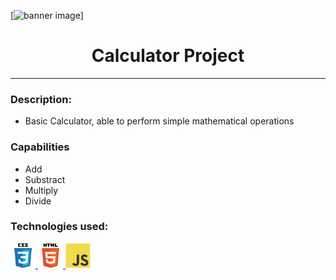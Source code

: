  [![banner image](https://i.gifer.com/origin/60/60c05625ac6bce7f8254094ded58fa50.gif "banner image")]
<h1 align="center">Calculator Project</h1>
<hr></hr>

<h3 align="left">Description:</h3>
<ul><li>Basic Calculator, able to perform simple mathematical operations</li></ul>
<h3 align="left">Capabilities</h3>
<ul>
  <li>Add</li>
  <li>Substract</li>
  <li>Multiply</li>
  <li>Divide</li>
</ul>

<h3 align="left">Technologies used: </h3>
<p align="left"> <a href="https://www.w3schools.com/css/" target="_blank" rel="noreferrer"> <img src="https://raw.githubusercontent.com/devicons/devicon/master/icons/css3/css3-original-wordmark.svg" alt="css3" width="40" height="40"/> </a> <a href="https://www.w3.org/html/" target="_blank" rel="noreferrer"> <img src="https://raw.githubusercontent.com/devicons/devicon/master/icons/html5/html5-original-wordmark.svg" alt="html5" width="40" height="40"/> </a> <a href="https://developer.mozilla.org/en-US/docs/Web/JavaScript" target="_blank" rel="noreferrer"> <img src="https://raw.githubusercontent.com/devicons/devicon/master/icons/javascript/javascript-original.svg" alt="javascript" width="40" height="40"/> </a> </p>
